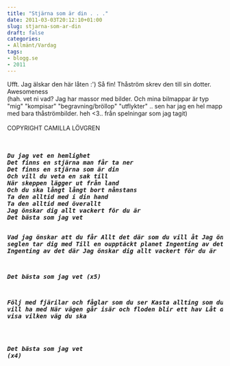 ```yaml
---
title: "Stjärna som är din . . ."
date: 2011-03-03T20:12:10+01:00
slug: stjarna-som-ar-din
draft: false
categories:
- Allmänt/Vardag
tags:
- blogg.se
- 2011
---
```


<div>Ufft. Jag älskar den här låten :') Så fin! Thåström skrev den till sin dotter. Awesomeness<br />(hah. vet ni vad? Jag har massor med bilder. Och mina bilmappar är typ "mig" "kompisar" "begravning/bröllop" "utflykter" .. sen har jag en hel mapp med bara thåströmbilder. heh &lt;3.. från spelningar som jag tagit)<br /><br /><img class="image" src="https://cdn3.cdnme.se/cdn/9-1/701517/images/2011/bild363_135649243.jpg" alt="" /><br />COPYRIGHT CAMILLA LÖVGREN<br /><br /><br />
<pre id="lyrics"><em><strong>Du jag vet en hemlighet
Det finns en stjärna man får ta ner
Det finns en stjärna som är din
Och vill du veta en sak till
När skeppen lägger ut från land
Och du ska långt långt bort nånstans
Ta den alltid med i din hand
Ta den alltid med överallt
Jag önskar dig allt vackert för du är
Det bästa som jag vet

Vad jag önskar att du får
Allt det där som du vill åt
Jag önskar seglen tar dig med
Till en oupptäckt planet
Ingenting av det här
Ingenting av det där
Jag önskar dig allt vackert för du är

Det bästa som jag vet (x5)

Följ med fjärilar och fåglar som du ser
Kasta allting som du inte vill ha med
När vägen går isär och floden blir ett hav
Låt din stjärna visa vilken väg du ska

<br />Det bästa som jag vet (x4)<br /><img class="image" src="https://cdn2.cdnme.se/cdn/9-1/701517/images/2011/dsc_3105_135649949.jpg" alt="" /><br /><br /><br /><br /><br /><br /><br /><br /></strong></em></pre></div>

